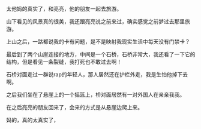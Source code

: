 太他妈的真实了，和亮亮，他的朋友一起去旅游。

山下看见的风景真的很美，我还跟亮亮说之前来过，确实感觉之前梦过去那里旅游。

上山之后，一路都说我的卡有问题，是不是映射我现实生活中每天没有门禁卡？

最后到了两个山崖连接的地方，中间是一个石桥，石桥非常大，我还看了一下它的结构，但是看见一条裂缝，我打死也不敢过去啊！

石桥对面走过一群说rap的年轻人，那人居然还在护栏外走，我是生怕他掉下去啊。

之后我们坐在了悬崖上的一个摇篮上，桥对面居然有一对外国人在亲亲我我。

在之后亮亮的朋友回来了，会来的方式是从悬崖边爬上来。

妈的，真的太真实了，